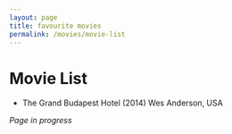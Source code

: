 ```yaml
---
layout: page
title: favourite movies
permalink: /movies/movie-list
---
```


<h1>Movie List</h1>

- The Grand Budapest Hotel (2014) Wes Anderson, USA


<i>Page in progress</i>

<style>
  .wrapper {
    max-width: 58em;
  }
</style>